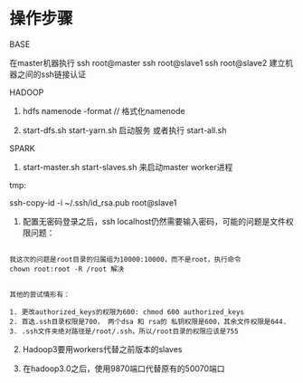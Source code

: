 # 操作步骤

BASE

在master机器执行 
ssh root@master
ssh root@slave1
ssh root@slave2
建立机器之间的ssh链接认证

HADOOP

1. hdfs namenode -format // 格式化namenode

2. start-dfs.sh start-yarn.sh 启动服务 或者执行 start-all.sh


SPARK

1. start-master.sh start-slaves.sh 来启动master worker进程


tmp:

ssh-copy-id -i ~/.ssh/id_rsa.pub root@slave1


1. 配置无密码登录之后，ssh localhost仍然需要输入密码，可能的问题是文件权限问题：
```

我这次的问题是root目录的归属组为10000:10000，而不是root，执行命令
chown root:root -R /root 解决


其他的尝试情形有：

1. 更改authorized_keys的权限为600: chmod 600 authorized_keys
2. 首选.ssh目录权限是700， 两个dsa 和 rsa的 私钥权限是600，其余文件权限是644.
3. .ssh文件夹绝对路径是/root/.ssh，所以/root目录的权限应该是755

```

2. Hadoop3要用workers代替之前版本的slaves

3. 在hadoop3.0之后，使用9870端口代替原有的50070端口
